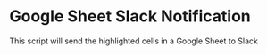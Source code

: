 # Google Sheet Slack Notification
This script will send the highlighted cells in a Google Sheet to Slack
